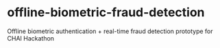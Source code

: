 # offline-biometric-fraud-detection
Offline biometric authentication + real-time fraud detection prototype for CHAI Hackathon

